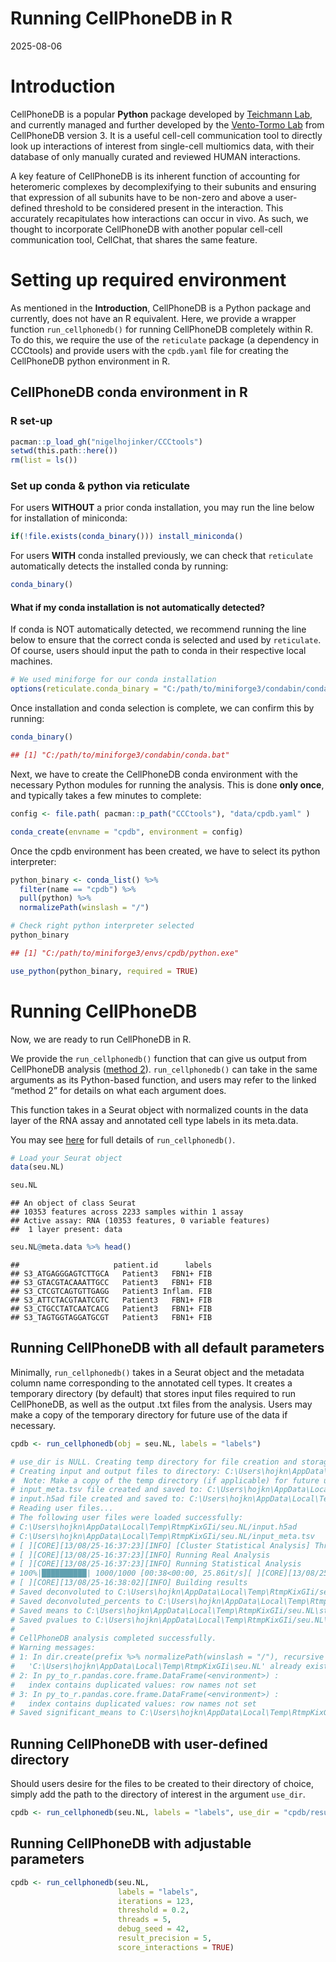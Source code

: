 Running CellPhoneDB in R
================
2025-08-06

# Introduction

CellPhoneDB is a popular **Python** package developed by [Teichmann
Lab](https://www.teichlab.org/), and currently managed and further
developed by the [Vento-Tormo Lab](https://ventolab.org/) from
CellPhoneDB version 3. It is a useful cell-cell communication tool to
directly look up interactions of interest from single-cell multiomics
data, with their database of only manually curated and reviewed HUMAN
interactions.

A key feature of CellPhoneDB is its inherent function of accounting for
heteromeric complexes by decomplexifying to their subunits and ensuring
that expression of all subunits have to be non-zero and above a
user-defined threshold to be considered present in the interaction. This
accurately recapitulates how interactions can occur in vivo. As such, we
thought to incorporate CellPhoneDB with another popular cell-cell
communication tool, CellChat, that shares the same feature.

# Setting up required environment

As mentioned in the **Introduction**, CellPhoneDB is a Python package
and currently, does not have an R equivalent. Here, we provide a wrapper
function `run_cellphonedb()` for running CellPhoneDB completely within
R. To do this, we require the use of the `reticulate` package (a
dependency in CCCtools) and provide users with the `cpdb.yaml` file for
creating the CellPhoneDB python environment in R.

## CellPhoneDB conda environment in R

### R set-up

``` r
pacman::p_load_gh("nigelhojinker/CCCtools")
setwd(this.path::here())
rm(list = ls())
```

### Set up conda & python via reticulate

For users **WITHOUT** a prior conda installation, you may run the line
below for installation of miniconda:

``` r
if(!file.exists(conda_binary())) install_miniconda()
```

For users **WITH** conda installed previously, we can check that
`reticulate` automatically detects the installed conda by running:

``` r
conda_binary()
```

#### What if my conda installation is not automatically detected?

If conda is NOT automatically detected, we recommend running the line
below to ensure that the correct conda is selected and used by
`reticulate`. Of course, users should input the path to conda in their
respective local machines.

``` r
# We used miniforge for our conda installation
options(reticulate.conda_binary = "C:/path/to/miniforge3/condabin/conda.bat")
```

Once installation and conda selection is complete, we can confirm this
by running:

``` r
conda_binary()

## [1] "C:/path/to/miniforge3/condabin/conda.bat"
```

Next, we have to create the CellPhoneDB conda environment with the
necessary Python modules for running the analysis. This is done **only
once**, and typically takes a few minutes to complete:

``` r
config <- file.path( pacman::p_path("CCCtools"), "data/cpdb.yaml" )

conda_create(envname = "cpdb", environment = config)
```

Once the cpdb environment has been created, we have to select its python
interpreter:

``` r
python_binary <- conda_list() %>%
  filter(name == "cpdb") %>%
  pull(python) %>%
  normalizePath(winslash = "/")
```

``` r
# Check right python interpreter selected
python_binary

## [1] "C:/path/to/miniforge3/envs/cpdb/python.exe"
```

``` r
use_python(python_binary, required = TRUE)
```

# Running CellPhoneDB

Now, we are ready to run CellPhoneDB in R.

We provide the `run_cellphonedb()` function that can give us output from
CellPhoneDB analysis ([method
2](https://github.com/ventolab/CellphoneDB/blob/master/notebooks/T1_Method2.ipynb)).
`run_cellphonedb()` can take in the same arguments as its Python-based
function, and users may refer to the linked “method 2” for details on
what each argument does.

This function takes in a Seurat object with normalized counts in the
data layer of the RNA assay and annotated cell type labels in its
meta.data.

You may see [here](../R/run_cellphonedb.R) for full details of
`run_cellphonedb()`.

``` r
# Load your Seurat object
data(seu.NL)

seu.NL
```

    ## An object of class Seurat 
    ## 10353 features across 2233 samples within 1 assay 
    ## Active assay: RNA (10353 features, 0 variable features)
    ##  1 layer present: data

``` r
seu.NL@meta.data %>% head()
```

    ##                     patient.id      labels
    ## S3_ATGAGGGAGTCTTGCA   Patient3   FBN1+ FIB
    ## S3_GTACGTACAAATTGCC   Patient3   FBN1+ FIB
    ## S3_CTCGTCAGTGTTGAGG   Patient3 Inflam. FIB
    ## S3_ATTCTACGTAATCGTC   Patient3   FBN1+ FIB
    ## S3_CTGCCTATCAATCACG   Patient3   FBN1+ FIB
    ## S3_TAGTGGTAGGATGCGT   Patient3   FBN1+ FIB

## Running CellPhoneDB with all default parameters

Minimally, `run_cellphonedb()` takes in a Seurat object and the metadata
column name corresponding to the annotated cell types. It creates a
temporary directory (by default) that stores input files required to run
CellPhoneDB, as well as the output .txt files from the analysis. Users
may make a copy of the temporary directory for future use of the data if
necessary.

``` r
cpdb <- run_cellphonedb(obj = seu.NL, labels = "labels")

# use_dir is NULL. Creating temp directory for file creation and storage.
# Creating input and output files to directory: C:\Users\hojkn\AppData\Local\Temp\RtmpKixGIi/seu.NL 
#  Note: Make a copy of the temp directory (if applicable) for future use if necessary. 
# input_meta.tsv file created and saved to: C:\Users\hojkn\AppData\Local\Temp\RtmpKixGIi/seu.NL 
# input.h5ad file created and saved to: C:\Users\hojkn\AppData\Local\Temp\RtmpKixGIi/seu.NL 
# Reading user files...
# The following user files were loaded successfully:
# C:\Users\hojkn\AppData\Local\Temp\RtmpKixGIi/seu.NL/input.h5ad
# C:\Users\hojkn\AppData\Local\Temp\RtmpKixGIi/seu.NL/input_meta.tsv
# [ ][CORE][13/08/25-16:37:23][INFO] [Cluster Statistical Analysis] Threshold:0.1 Iterations:1000 Debug-seed:-1 Threads:4 Precision:3
# [ ][CORE][13/08/25-16:37:23][INFO] Running Real Analysis
# [ ][CORE][13/08/25-16:37:23][INFO] Running Statistical Analysis
# 100%|██████████| 1000/1000 [00:38<00:00, 25.86it/s][ ][CORE][13/08/25-16:38:02][INFO] Building Pvalues result
# [ ][CORE][13/08/25-16:38:02][INFO] Building results
# Saved deconvoluted to C:\Users\hojkn\AppData\Local\Temp\RtmpKixGIi/seu.NL\statistical_analysis_deconvoluted_08_13_2025_163802.txt
# Saved deconvoluted_percents to C:\Users\hojkn\AppData\Local\Temp\RtmpKixGIi/seu.NL\statistical_analysis_deconvoluted_percents_08_13_2025_163802.txt
# Saved means to C:\Users\hojkn\AppData\Local\Temp\RtmpKixGIi/seu.NL\statistical_analysis_means_08_13_2025_163802.txt
# Saved pvalues to C:\Users\hojkn\AppData\Local\Temp\RtmpKixGIi/seu.NL\statistical_analysis_pvalues_08_13_2025_163802.txt
# 
# CellPhoneDB analysis completed successfully.
# Warning messages:
# 1: In dir.create(prefix %>% normalizePath(winslash = "/"), recursive = TRUE) :
#   'C:\Users\hojkn\AppData\Local\Temp\RtmpKixGIi\seu.NL' already exists
# 2: In py_to_r.pandas.core.frame.DataFrame(<environment>) :
#   index contains duplicated values: row names not set
# 3: In py_to_r.pandas.core.frame.DataFrame(<environment>) :
#   index contains duplicated values: row names not set
# Saved significant_means to C:\Users\hojkn\AppData\Local\Temp\RtmpKixGIi/seu.NL\statistical_analysis_significant_means_08_13_2025_163802.txt
```

## Running CellPhoneDB with user-defined directory

Should users desire for the files to be created to their directory of
choice, simply add the path to the directory of interest in the argument
`use_dir`.

``` r
cpdb <- run_cellphonedb(seu.NL, labels = "labels", use_dir = "cpdb/results")
```

## Running CellPhoneDB with adjustable parameters

``` r
cpdb <- run_cellphonedb(seu.NL,
                        labels = "labels",
                        iterations = 123,
                        threshold = 0.2,
                        threads = 5,
                        debug_seed = 42,
                        result_precision = 5,
                        score_interactions = TRUE)
```
